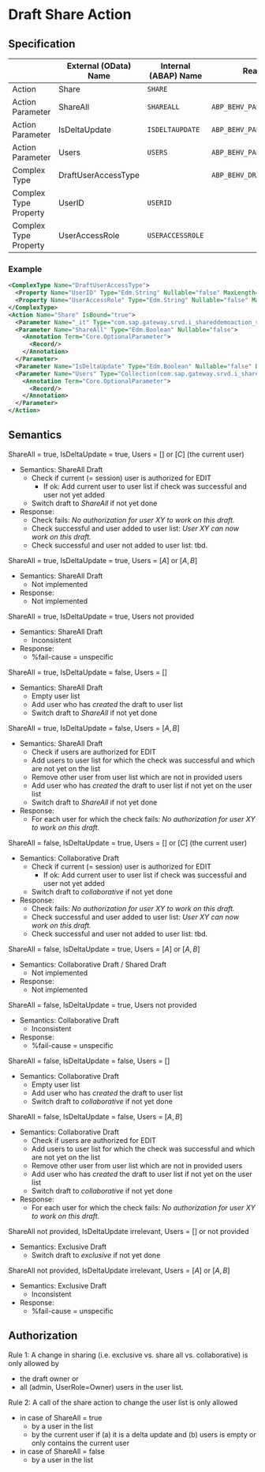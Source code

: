# Draft Share Action

## Specification

||External (OData) Name|Internal (ABAP) Name|Realization|Comment|
|---|---|---|---|---|
|Action|Share|`SHARE`| ||
|Action Parameter|ShareAll|`SHAREALL`|`ABP_BEHV_PAR_SHARE`||
|Action Parameter|IsDeltaUpdate|`ISDELTAUPDATE`|`ABP_BEHV_PAR_SHARE`||
|Action Parameter|Users|`USERS`|`ABP_BEHV_PAR_SHARE`|Table of `ABP_BEHV_DRAFT_USER_ACCESS`|
|Complex Type|DraftUserAccessType||`ABP_BEHV_DRAFT_USER_ACCESS`||
|Complex Type Property|UserID|`USERID`|||
|Complex Type Property|UserAccessRole|`USERACCESSROLE`|||

### Example

```xml
<ComplexType Name="DraftUserAccessType">
  <Property Name="UserID" Type="Edm.String" Nullable="false" MaxLength="12"/>
  <Property Name="UserAccessRole" Type="Edm.String" Nullable="false" MaxLength="1"/>
</ComplexType>
<Action Name="Share" IsBound="true">
  <Parameter Name="_it" Type="com.sap.gateway.srvd.i_shareddemoaction_sd.v0001.SharedEntityType" Nullable="false"/>
  <Parameter Name="ShareAll" Type="Edm.Boolean" Nullable="false">
    <Annotation Term="Core.OptionalParameter">
      <Record/>
    </Annotation>
  </Parameter>
  <Parameter Name="IsDeltaUpdate" Type="Edm.Boolean" Nullable="false" DefaultValue="false"/>
  <Parameter Name="Users" Type="Collection(com.sap.gateway.srvd.i_shareddemoaction_sd.v0001.DraftUserAccessType)" Nullable="false">
    <Annotation Term="Core.OptionalParameter">
      <Record/>
    </Annotation>
  </Parameter>
</Action>
```

## Semantics

ShareAll = true, IsDeltaUpdate = true, Users = $[]$ or $[C]$ (the current user)
- Semantics: ShareAll Draft
  - Check if current (= session) user is authorized for EDIT
    - If ok: Add current user to user list if check was successful and user not yet added
  - Switch draft to _ShareAll_ if not yet done
- Response:
  - Check fails: _No authorization for user XY to work on this draft._
  - Check successful and user added to user list: _User XY can now work on this draft._
  - Check successful and user not added to user list: tbd.

ShareAll = true, IsDeltaUpdate = true, Users = $[A]$ or $[A,B]$
- Semantics: ShareAll Draft
  - Not implemented
- Response:
  - Not implemented

ShareAll = true, IsDeltaUpdate = true, Users not provided
- Semantics: ShareAll Draft
  - Inconsistent
- Response:
  - %fail-cause = unspecific

ShareAll = true, IsDeltaUpdate = false, Users = $[]$
- Semantics: ShareAll Draft
  - Empty user list
  - Add user who has _created_ the draft to user list
  - Switch draft to _ShareAll_ if not yet done

ShareAll = true, IsDeltaUpdate = false, Users = $[A,B]$
- Semantics: ShareAll Draft
  - Check if users are authorized for EDIT
  - Add users to user list for which the check was successful and which are not yet on the list
  - Remove other user from user list which are not in provided users
  - Add user who has _created_ the draft to user list if not yet on the user list
  - Switch draft to _ShareAll_ if not yet done
- Response:
  - For each user for which the check fails: _No authorization for user XY to work on this draft._

ShareAll = false, IsDeltaUpdate = true, Users = $[]$ or $[C]$ (the current user)
- Semantics: Collaborative Draft
  - Check if current (= session) user is authorized for EDIT
    - If ok: Add current user to user list if check was successful and user not yet added
  - Switch draft to _collaborative_ if not yet done
- Response:
  - Check fails: _No authorization for user XY to work on this draft._
  - Check successful and user added to user list: _User XY can now work on this draft._
  - Check successful and user not added to user list: tbd.

ShareAll = false, IsDeltaUpdate = true, Users = $[A]$ or $[A,B]$
- Semantics: Collaborative Draft / Shared Draft
  - Not implemented
- Response:
  - Not implemented

ShareAll = false, IsDeltaUpdate = true, Users not provided
- Semantics: Collaborative Draft
  - Inconsistent
- Response:
  - %fail-cause = unspecific

ShareAll = false, IsDeltaUpdate = false, Users = $[]$
- Semantics: Collaborative Draft
  - Empty user list
  - Add user who has _created_ the draft to user list
  - Switch draft to _collaborative_ if not yet done

ShareAll = false, IsDeltaUpdate = false, Users = $[A,B]$
- Semantics: Collaborative Draft
  - Check if users are authorized for EDIT
  - Add users to user list for which the check was successful and which are not yet on the list
  - Remove other user from user list which are not in provided users
  - Add user who has _created_ the draft to user list if not yet on the user list
  - Switch draft to _collaborative_ if not yet done
- Response:
  - For each user for which the check fails: _No authorization for user XY to work on this draft._

ShareAll not provided, IsDeltaUpdate irrelevant, Users = $[]$ or not provided
- Semantics: Exclusive Draft
  - Switch draft to _exclusive_ if not yet done

ShareAll not provided, IsDeltaUpdate irrelevant, Users = $[A]$ or $[A,B]$
- Semantics: Exclusive Draft
  - Inconsistent
- Response:
  - %fail-cause = unspecific

## Authorization

Rule 1: A change in sharing (i.e. exclusive vs. share all vs. collaborative) is only allowed by
- the draft owner or
- all (admin, UserRole=Owner) users in the user list.

Rule 2: A call of the share action to change the user list is only allowed
- in case of ShareAll = true
  - by a user in the list
  - by the current user if (a) it is a delta update and (b) users is empty or only contains the current user
- in case of ShareAll = false
  - by a user in the list

